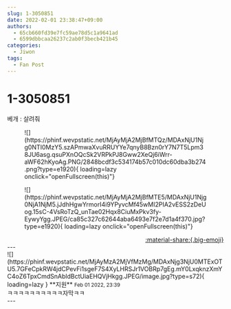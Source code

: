 ```yaml
---
slug: 1-3050851
date: 2022-02-01 23:38:47+09:00
authors:
  - 65cb660fd39e7fc59ae78d5c1a9641ad
  - 6599dbbcaa26237c2ab0f3becb421b45
categories:
  - Jiwon
tags:
  - Fan Post
---
```


# 1-3050851

<div class="post-container" markdown="1">
<div class="content-container md-sidebar__scrollwrap" markdown="1">

베개 : 살려줘
<figure markdown="1">
![](https://phinf.wevpstatic.net/MjAyMjA2MjBfMTQz/MDAxNjU1Njg0NTI0MzY5.szAPmwaXvuRRUYYe7qnyB8Bzn0rY7N7T5Lpm38JU6asg.qsuPXnOQcSk2VRPkPJ8Gww2XeQj6iWrr-aWF62hKyoAg.PNG/2848bcdf3c534174b57c010dc60dba3b274.png?type=e1920){ loading=lazy onclick="openFullscreen(this)"}
</figure>

<figure markdown="1">
![](https://phinf.wevpstatic.net/MjAyMjA2MjBfMTE5/MDAxNjU1Njg0NjA1NjM5.jJdhHgwYrmorI4i9YPyvcMf45wMI2PIA2vESS2zDeUog.15sC-4VsRoTzQ_unTae02Hqx8CiuMxPkv3fy-EywyYgg.JPEG/ca85c327c62644aba6493e7f2e7d1a4f370.jpg?type=e1920){ loading=lazy onclick="openFullscreen(this)"}
</figure>


</div>
</div>

<div style="text-align: right;" markdown="1">
<a href="https://weverse.io/fromis9/fanpost/1-3050851" style="text-align: right;">:material-share:{.big-emoji}</a>
</div>
---

<div class="comments-container md-sidebar__scrollwrap" markdown="1">
<div class="comment" markdown="1">
<div class='id-container' markdown="1">
![](https://phinf.wevpstatic.net/MjAyMzA2MjVfMzMg/MDAxNjg3NjU0MTExOTU5.7GFeCpkRW4jdCPevFi1sgeF7S4XyLHRSJr1VOBRp7gEg.mY0LxqknzXmYC4oZ6TpxCmdSnAbldBctUiaEHQVjHkgg.JPEG/image.jpg?type=s72){ loading=lazy }
**<span class="artist">지원</span>** <small>Feb 01 2022, 23:39</small><br>
</div>
<div class='comment-body' markdown="1">
ㅋㅋㅋㅋㅋㅋㅋㅋㅋㅋ자막ㅋㅋ
</div>
</div>
</div>
---

